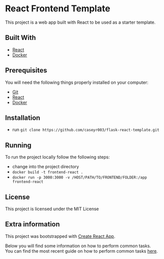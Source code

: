 # React Frontend Template

This project is a web app built with React to be used as a starter template.

## Built With

* [React](https://reactjs.org/)
* [Docker](https://www.docker.com/)

## Prerequisites

You will need the following things properly installed on your computer:

* [Git](http://git-scm.com/)
* [React](https://reactjs.org/)
* [Docker](https://www.docker.com/)

## Installation

* run `git clone https://github.com/caseyr003/flask-react-template.git`

## Running

To run the project locally follow the following steps:

* change into the project directory
* `docker build -t frontend-react .`
* `docker run -p 3000:3000 -v /HOST/PATH/TO/FRONTEND/FOLDER:/app frontend-react`

## License

This project is licensed under the MIT License

## Extra information

This project was bootstrapped with [Create React App](https://github.com/facebook/create-react-app).

Below you will find some information on how to perform common tasks.<br>
You can find the most recent guide on how to perform common tasks [here](https://github.com/facebook/create-react-app/blob/master/packages/react-scripts/template/README.md).
